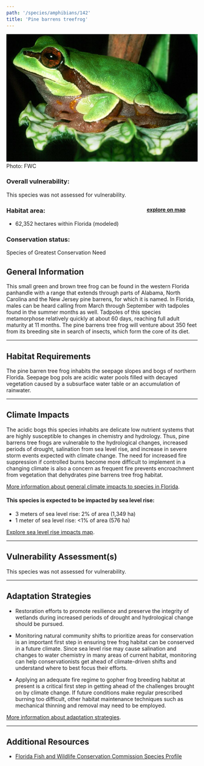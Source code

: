 ```yaml
---
path: '/species/amphibians/142'
title: 'Pine barrens treefrog'
---
```


<content-header icon="frogs" title="Pine barrens treefrog" subtitle="Hyla andersonii">
</content-header>

<div id="TopSection">

<div class="header-photo"><img src="142.jpg" alt="Photo for 142"/>
<figcaption>Photo: FWC</figcaption></div>

<div>

### Overall vulnerability:

This species was not assessed for vulnerability.

<h3>Habitat area: 
<a href="/species/amphibians/142/map" style="float:right;font-size:smaller;margin-right: 2rem;">
<fa-icon name="map"></fa-icon>
explore on map
</a>
</h3>

-   62,352 hectares within Florida (modeled)


### Conservation status:

Species of Greatest Conservation Need

</div>
</div>

## General Information

This small green and brown tree frog can be found in the western Florida panhandle with a range that extends through parts of Alabama, North Carolina and the New Jersey pine barrens, for which it is named.  In Florida, males can be heard calling from March through September with tadpoles found in the summer months as well.  Tadpoles of this species metamorphose relatively quickly at about 60 days, reaching full adult maturity at 11 months.  The pine barrens tree frog will venture about 350 feet from its breeding site in search of insects, which form the core of its diet.

<hr />

## Habitat Requirements

The pine barren tree frog inhabits the seepage slopes and bogs of northern Florida.  Seepage bog pols are acidic water pools filled with decayed vegetation caused by a subsurface water table or an accumulation of rainwater.

<hr />

## Climate Impacts

The acidic bogs this species inhabits are delicate low nutrient systems that are highly susceptible to changes in chemistry and hydrology.  Thus, pine barrens tree frogs are vulnerable to the hydrological changes, increased periods of drought, salination from sea level rise, and increase in severe storm events expected with climate change.  The need for increased fire suppression if controlled burns become more difficult to implement in a changing climate is also a concern as frequent fire prevents encroachment from vegetation that dehydrates pine barrens tree frog habitat.

[More information about general climate impacts to species in Florida](/impacts/species).


#### This species is expected to be impacted by sea level rise:

- 3 meters of sea level rise: 2% of area (1,349 ha)
- 1 meter of sea level rise: <1% of area (576 ha)

[Explore sea level rise impacts map](/species/amphibians/142/map).


<hr />

## Vulnerability Assessment(s)

This species was not assessed for vulnerability.

<hr />

## Adaptation Strategies

- Restoration efforts to promote resilience and preserve the integrity of wetlands during increased periods of drought and hydrological change should be pursued.

- Monitoring natural community shifts to prioritize areas for conservation is an important first step in ensuring tree frog habitat can be conserved in a future climate.  Since sea level rise may cause salination and changes to water chemistry in many areas of current habitat, monitoring can help conservationists get ahead of climate-driven shifts and understand where to best focus their efforts.

- Applying an adequate fire regime to gopher frog breeding habitat at present is a critical first step in getting ahead of the challenges brought on by climate change.  If future conditions make regular prescribed burning too difficult, other habitat maintenance techniques such as mechanical thinning and removal may need to be employed.

[More information about adaptation strategies](/strategies).

<hr />


## Additional Resources

- [Florida Fish and Wildlife Conservation Commission Species Profile](https://myfwc.com/wildlifehabitats/profiles/amphibians/pine-barrens-treefrog/)
